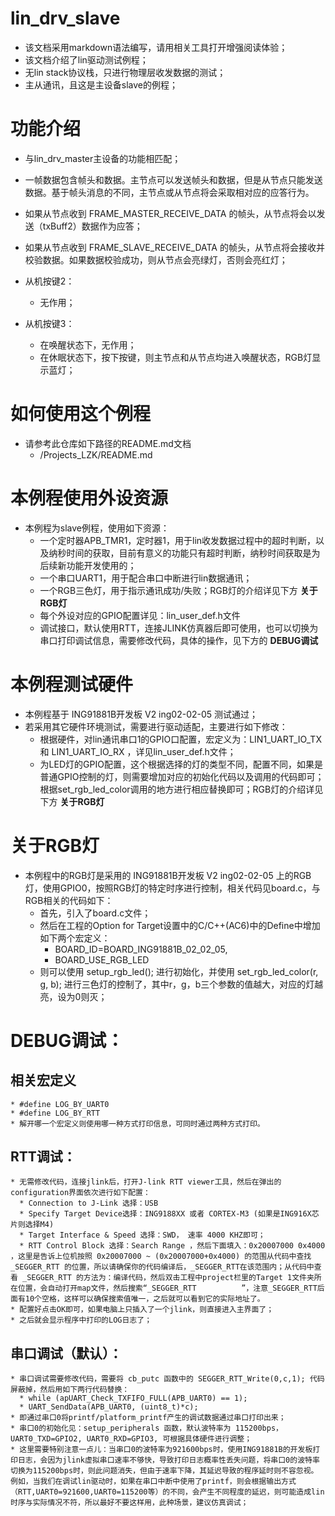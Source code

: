 # lin_drv_slave

* 该文档采用markdown语法编写，请用相关工具打开增强阅读体验；
* 该文档介绍了lin驱动测试例程；
* 无lin stack协议栈，只进行物理层收发数据的测试；
* 主从通讯，且这是主设备slave的例程；


# 功能介绍
  * 与lin_drv_master主设备的功能相匹配；
  * 一帧数据包含帧头和数据。主节点可以发送帧头和数据，但是从节点只能发送数据。基于帧头消息的不同，主节点或从节点将会采取相对应的应答行为。
  * 如果从节点收到 FRAME_MASTER_RECEIVE_DATA 的帧头，从节点将会以发送（txBuff2）数据作为应答；
  * 如果从节点收到 FRAME_SLAVE_RECEIVE_DATA 的帧头，从节点将会接收并校验数据。如果数据校验成功，则从节点会亮绿灯，否则会亮红灯；

  * 从机按键2：
    * 无作用；
  * 从机按键3：
    * 在唤醒状态下，无作用；
    * 在休眠状态下，按下按键，则主节点和从节点均进入唤醒状态，RGB灯显示蓝灯；


# 如何使用这个例程
  * 请参考此仓库如下路径的README.md文档
    * /Projects_LZK/README.md 


# 本例程使用外设资源
  * 本例程为slave例程，使用如下资源：
    * 一个定时器APB_TMR1，定时器1，用于lin收发数据过程中的超时判断，以及纳秒时间的获取，目前有意义的功能只有超时判断，纳秒时间获取是为后续新功能开发使用的；
    * 一个串口UART1，用于配合串口中断进行lin数据通讯；
    * 一个RGB三色灯，用于指示通讯成功/失败；RGB灯的介绍详见下方 __关于RGB灯__
    * 每个外设对应的GPIO配置详见：lin_user_def.h文件
    * 调试接口，默认使用RTT，连接JLINK仿真器后即可使用，也可以切换为串口打印调试信息，需要修改代码，具体的操作，见下方的 __DEBUG调试__


# 本例程测试硬件
  * 本例程基于 ING91881B开发板 V2 ing02-02-05 测试通过；
  * 若采用其它硬件环境测试，需要进行驱动适配，主要进行如下修改：
    * 根据硬件，对lin通讯串口1的GPIO口配置，宏定义为：LIN1_UART_IO_TX 和 LIN1_UART_IO_RX ，详见lin_user_def.h文件；
    * 为LED灯的GPIO配置，这个根据选择的灯的类型不同，配置不同，如果是普通GPIO控制的灯，则需要增加对应的初始化代码以及调用的代码即可；根据set_rgb_led_color调用的地方进行相应替换即可；RGB灯的介绍详见下方 __关于RGB灯__


# 关于RGB灯
  * 本例程中的RGB灯是采用的 ING91881B开发板 V2 ing02-02-05 上的RGB灯，使用GPIO0，按照RGB灯的特定时序进行控制，相关代码见board.c，与RGB相关的代码如下：
    * 首先，引入了board.c文件；
    * 然后在工程的Option for Target设置中的C/C++(AC6)中的Define中增加如下两个宏定义：
      * BOARD_ID=BOARD_ING91881B_02_02_05, 
      * BOARD_USE_RGB_LED
    * 则可以使用 setup_rgb_led(); 进行初始化，并使用 set_rgb_led_color(r, g, b); 进行三色灯的控制了，其中r，g，b三个参数的值越大，对应的灯越亮，设为0则灭；


# DEBUG调试：
  ## 相关宏定义
    * #define LOG_BY_UART0
    * #define LOG_BY_RTT
    * 解开哪一个宏定义则使用哪一种方式打印信息，可同时通过两种方式打印。
  ## RTT调试：
    * 无需修改代码，连接jlink后，打开J-link RTT viewer工具，然后在弹出的configuration界面依次进行如下配置：
      * Connection to J-Link 选择：USB
      * Specify Target Device选择：ING9188XX 或者 CORTEX-M3 (如果是ING916X芯片则选择M4)
      * Target Interface & Speed 选择：SWD， 速率 4000 KHZ即可；
      * RTT Control Block 选择：Search Range ，然后下面填入：0x20007000 0x4000 ，这里是告诉上位机按照 0x20007000 ~ (0x20007000+0x4000) 的范围从代码中查找 _SEGGER_RTT 的位置，所以请确保你的代码编译后，_SEGGER_RTT在该范围内；从代码中查看 _SEGGER_RTT 的方法为：编译代码，然后双击工程中project栏里的Target 1文件夹所在位置，会自动打开map文件，然后搜索“_SEGGER_RTT          ”，注意_SEGGER_RTT后面有10个空格，这样可以确保搜索值唯一，之后就可以看到它的实际地址了。
    * 配置好点击OK即可，如果电脑上只插入了一个jlink，则直接进入主界面了；
    * 之后就会显示程序中打印的LOG日志了；
  ## 串口调试（默认）：
    * 串口调试需要修改代码，需要将 cb_putc 函数中的 SEGGER_RTT_Write(0,c,1); 代码屏蔽掉，然后用如下两行代码替换：
      * while (apUART_Check_TXFIFO_FULL(APB_UART0) == 1);
      * UART_SendData(APB_UART0, (uint8_t)*c);
    * 即通过串口0将printf/platform_printf产生的调试数据通过串口打印出来；
    * 串口0的初始化见：setup_peripherals 函数，默认波特率为 115200bps，UART0_TXD=GPIO2, UART0_RXD=GPIO3, 可根据具体硬件进行调整；
    * 这里需要特别注意一点儿：当串口0的波特率为921600bps时，使用ING91881B的开发板打印日志，会因为jlink虚拟串口速率不够快，导致打印日志概率性丢失问题，将串口0的波特率切换为115200bps时，则此问题消失，但由于速率下降，其延迟导致的程序延时则不容忽视。例如，当我们在调试lin驱动时，如果在串口中断中使用了printf，则会根据输出方式（RTT,UART0=921600,UART0=115200等）的不同，会产生不同程度的延迟，则可能造成lin时序与实际情况不符，所以最好不要这样用，此种场景，建议仿真调试；



